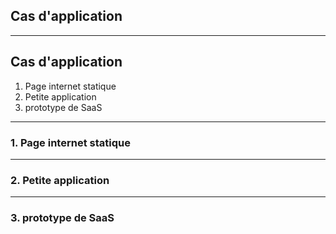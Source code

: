 ## Cas d'application 

---

## Cas d'application
1. Page internet statique
2. Petite application 
3. prototype de SaaS

---

### 1. Page internet statique


--- 

### 2. Petite application 


---

### 3. prototype de SaaS


